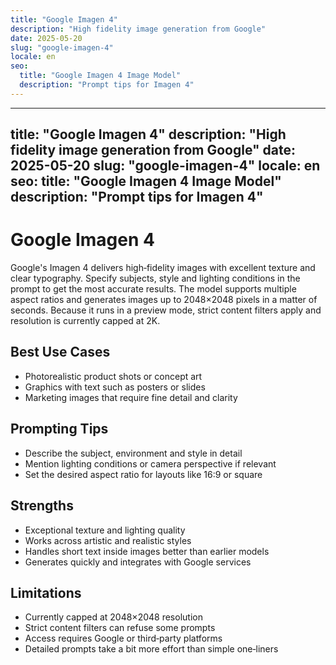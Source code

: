 ```yaml
---
title: "Google Imagen 4"
description: "High fidelity image generation from Google"
date: 2025-05-20
slug: "google-imagen-4"
locale: en
seo:
  title: "Google Imagen 4 Image Model"
  description: "Prompt tips for Imagen 4"
---
```


---
title: "Google Imagen 4"
description: "High fidelity image generation from Google"
date: 2025-05-20
slug: "google-imagen-4"
locale: en
seo:
  title: "Google Imagen 4 Image Model"
  description: "Prompt tips for Imagen 4"
---

# Google Imagen 4

Google's Imagen 4 delivers high‑fidelity images with excellent texture and clear
typography. Specify subjects, style and lighting conditions in the prompt to get
the most accurate results. The model supports multiple aspect ratios and
generates images up to 2048×2048 pixels in a matter of seconds. Because it runs
in a preview mode, strict content filters apply and resolution is currently
capped at 2K.

## Best Use Cases

- Photorealistic product shots or concept art
- Graphics with text such as posters or slides
- Marketing images that require fine detail and clarity

## Prompting Tips

- Describe the subject, environment and style in detail
- Mention lighting conditions or camera perspective if relevant
- Set the desired aspect ratio for layouts like 16:9 or square

## Strengths

- Exceptional texture and lighting quality
- Works across artistic and realistic styles
- Handles short text inside images better than earlier models
- Generates quickly and integrates with Google services

## Limitations

- Currently capped at 2048×2048 resolution
- Strict content filters can refuse some prompts
- Access requires Google or third‑party platforms
- Detailed prompts take a bit more effort than simple one‑liners
